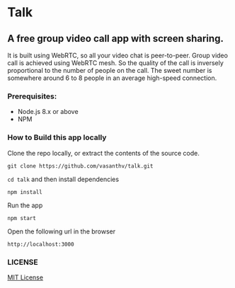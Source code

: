 # Talk

## A free group video call app with screen sharing.
It is built using WebRTC, so all your video chat is peer-to-peer. Group video call is achieved using WebRTC mesh. So the quality of the call is inversely proportional to the number of people on the call. The sweet number is somewhere around 6 to 8 people in an average high-speed connection.

### Prerequisites:

-   Node.js 8.x or above
-   NPM

### How to Build this app locally

Clone the repo locally, or extract the contents of the source code.

```
git clone https://github.com/vasanthv/talk.git
```

`cd talk` and then install dependencies

```
npm install
```

Run the app

```
npm start
```

Open the following url in the browser

```
http://localhost:3000
```

### LICENSE

<a href="https://github.com/vasanthv/vasanthv/talk/blob/master/LICENSE">MIT License</a>
